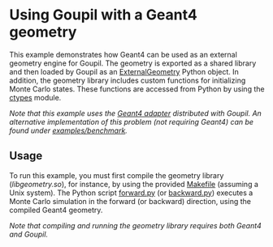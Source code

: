 # Using Goupil with a Geant4 geometry

This example demonstrates how Geant4 can be used as an external geometry engine
for Goupil. The geometry is exported as a shared library and then loaded by
Goupil as an [ExternalGeometry][EXTERNAL_GEOMETRY] Python object. In addition,
the geometry library includes custom functions for initializing Monte Carlo
states. These functions are accessed from Python by using the [ctypes][CTYPES]
module.

_Note that this example uses the [Geant4 adapter][G4_GOUPIL] distributed with
Goupil. An alternative implementation of this problem (not requiring Geant4) can
be found under [examples/benchmark](../benchmark)._


## Usage

To run this example, you must first compile the geometry library
(_libgeometry.so_), for instance, by using the provided [Makefile](Makefile)
(assuming a Unix system). The Python script [forward.py](forward.py) (or
[backward.py](backward.py)) executes a Monte Carlo simulation in the
forward (or backward) direction, using the compiled Geant4 geometry.

_Note that compiling and running the geometry library requires both Geant4
and Goupil._


[CTYPES]: https://docs.python.org/3/library/ctypes.html
[EXTERNAL_GEOMETRY]: https://goupil.readthedocs.io/en/latest/py/external_geometry.html
[G4_GOUPIL]: https://goupil.readthedocs.io/en/latest/geant4.html
